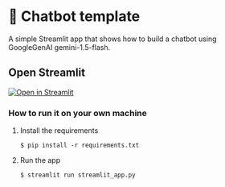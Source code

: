 # 💬 Chatbot template

A simple Streamlit app that shows how to build a chatbot using GoogleGenAI gemini-1.5-flash.

## Open Streamlit
[![Open in Streamlit](https://static.streamlit.io/badges/streamlit_badge_black_white.svg)](https://improved-halibut-5pjjv6jxgj4h4vpv-8502.app.github.dev/)

### How to run it on your own machine

1. Install the requirements

   ```
   $ pip install -r requirements.txt
   ```

2. Run the app

   ```
   $ streamlit run streamlit_app.py
   ```
